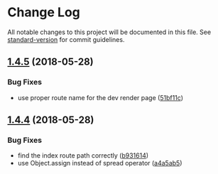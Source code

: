 # Change Log

All notable changes to this project will be documented in this file. See [standard-version](https://github.com/conventional-changelog/standard-version) for commit guidelines.

<a name="1.4.5"></a>
## [1.4.5](https://github.com/skyrpex/laravel-nuxt-js/compare/v1.4.4...v1.4.5) (2018-05-28)


### Bug Fixes

* use proper route name for the dev render page ([51bf11c](https://github.com/skyrpex/laravel-nuxt-js/commit/51bf11c))



<a name="1.4.4"></a>
## [1.4.4](https://github.com/skyrpex/laravel-nuxt-js/compare/v1.4.3...v1.4.4) (2018-05-28)


### Bug Fixes

* find the index route path correctly ([b931614](https://github.com/skyrpex/laravel-nuxt-js/commit/b931614))
* use Object.assign instead of spread operator ([a4a5ab5](https://github.com/skyrpex/laravel-nuxt-js/commit/a4a5ab5))

